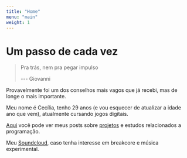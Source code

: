 ```yaml
---
title: "Home"
menu: "main"
weight: 1
---
```


# Um passo de cada vez

> Pra trás, nem pra pegar impulso
>
> --- Giovanni

Provavelmente foi um dos conselhos mais vagos que já recebi, mas de longe o mais importante.

Meu nome é Cecília, tenho 29 anos (e vou esquecer de atualizar a idade ano que vem), atualmente cursando jogos digitais. 

[Aqui](https://cheshireviolet.github.io/blog) você pode ver meus posts sobre [projetos](https://github.com/cheshireviolet) e estudos relacionados a programação.

Meu [Soundcloud](https://soundcloud.com/ccchesh), caso tenha interesse em breakcore e música experimental.